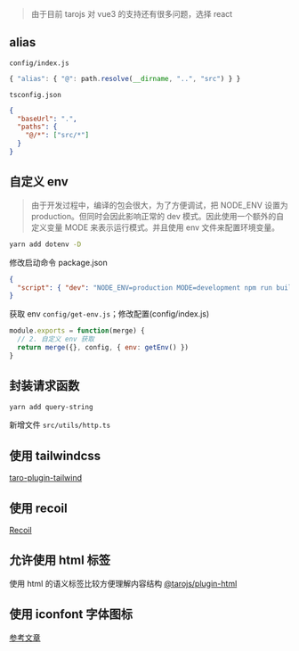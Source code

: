 > 由于目前 tarojs 对 vue3 的支持还有很多问题，选择 react

## alias

`config/index.js`

```js
{ "alias": { "@": path.resolve(__dirname, "..", "src") } }
```

`tsconfig.json`

```json
{
  "baseUrl": ".",
  "paths": {
    "@/*": ["src/*"]
  }
}
```

## 自定义 env

> 由于开发过程中，编译的包会很大，为了方便调试，把 NODE_ENV 设置为 production。但同时会因此影响正常的 dev 模式。因此使用一个额外的自定义变量 MODE 来表示运行模式。并且使用 env 文件来配置环境变量。

```bash
yarn add dotenv -D
```

修改启动命令 package.json

```json
{
  "script": { "dev": "NODE_ENV=production MODE=development npm run build:weapp -- --watch" }
}
```

获取 env `config/get-env.js`；修改配置(config/index.js)

```js
module.exports = function(merge) {
  // 2. 自定义 env 获取
  return merge({}, config, { env: getEnv() })
}
```

## 封装请求函数

```bash
yarn add query-string
```

新增文件 `src/utils/http.ts`

## 使用 tailwindcss

[taro-plugin-tailwind](https://github.com/pcdotfan/taro-plugin-tailwind)

## 使用 recoil

[Recoil](https://recoiljs.org/docs/introduction/getting-started)

## 允许使用 html 标签

使用 html 的语义标签比较方便理解内容结构
[@tarojs/plugin-html](https://taro-docs.jd.com/taro/docs/use-h5/)

## 使用 iconfont 字体图标

[参考文章](https://www.duoguyu.com/smart/42.html)
